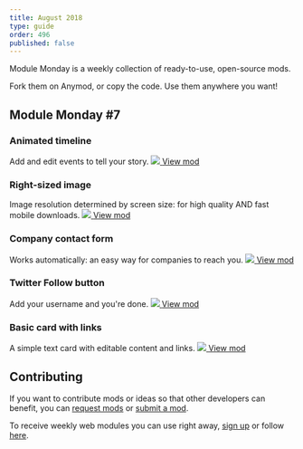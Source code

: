 ```yaml
---
title: August 2018
type: guide
order: 496
published: false
---
```


Module Monday is a weekly collection of ready-to-use, open-source mods.

Fork them on Anymod, or copy the code. Use them anywhere you want!

## Module Monday #7

### Animated timeline
Add and edit events to tell your story.
<a href="https://anymod.com/mod/nmnko?v=30">
  <img src="https://res.cloudinary.com/component/image/upload/v1533349933/timeline_50_yolluz.gif"/>
</a>
<a class="button" href="https://anymod.com/mod/nmnko?v=30">View mod</a>

### Right-sized image
Image resolution determined by screen size: for high quality AND fast mobile downloads.
<a href="https://anymod.com/mod/kbadr?v=20">
  <img src="https://res.cloudinary.com/component/image/upload/v1533349931/responsive-image_w1je1h.jpg"/>
</a>
<a class="button" href="https://anymod.com/mod/kbadr?v=20">View mod</a>

### Company contact form
Works automatically: an easy way for companies to reach you.
<a href="https://anymod.com/mod/lraln?v=30">
  <img src="https://res.cloudinary.com/component/image/upload/v1533349931/company-form_nwqed7.png"/>
</a>
<a class="button" href="https://anymod.com/mod/lraln?v=30">View mod</a>

### Twitter Follow button
Add your username and you're done.
<a href="https://anymod.com/mod/mlbao?h1=1&h2=1">
  <img src="https://res.cloudinary.com/component/image/upload/v1533349931/twitter_hyaos6.png"/>
</a>
<a class="button" href="https://anymod.com/mod/mlbao?h1=1&h2=1">View mod</a>

### Basic card with links
A simple text card with editable content and links.
<a href="https://anymod.com/mod/enbmb?h1=50&h2=100&v=20">
  <img src="https://res.cloudinary.com/component/image/upload/v1533349931/basic-card_un3ina.png"/>
</a>
<a class="button" href="https://anymod.com/mod/enbmb?h1=50&h2=100&v=20">View mod</a>

## Contributing
If you want to contribute mods or ideas so that other developers can benefit, you can [request mods](https://guide.anymod.com/v1/community/requests.html) or [submit a mod](https://guide.anymod.com/v1/community/contributing.html).

To receive weekly web modules you can use right away, [sign up](https://anymod.com) or follow [here](https://medium.com/anymod).